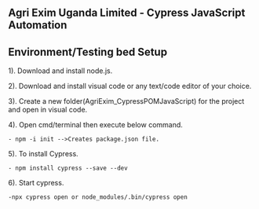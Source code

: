 ## **Agri Exim Uganda Limited - Cypress JavaScript Automation** ##

## **Environment/Testing bed Setup** ##

1). Download and install node.js. 

2). Download and install visual code or any text/code editor of your choice.

3). Create a new folder(AgriExim_CypressPOMJavaScript) for the project and open in visual code.

4). Open cmd/terminal then execute below command.

	- npm -i init -->Creates package.json file.

5). To install Cypress.

	- npm install cypress --save --dev

6). Start cypress.

	-npx cypress open or node_modules/.bin/cypress open